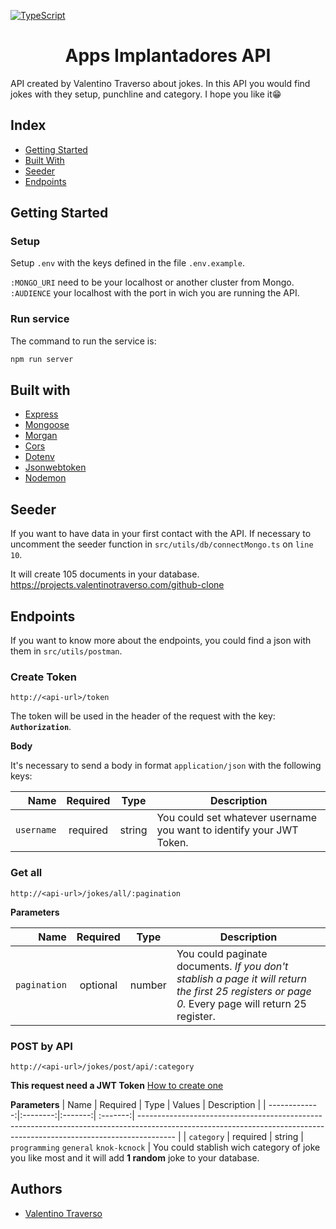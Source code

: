 [![TypeScript](https://badges.frapsoft.com/typescript/awesome/typescript.png?v=101)](https://github.com/ellerbrock/typescript-badges/)

<h1 align=center>Apps Implantadores API</h1>

API created by Valentino Traverso about jokes. In this API you would find jokes with they setup, punchline and category. 
I hope you like it😁

## Index
- [Getting Started](#getting-started)
- [Built With](#built-with)
- [Seeder](#seeder)
- [Endpoints](#endpoints)

## Getting Started

### Setup

Setup `.env` with the keys defined in the file `.env.example`.

`:MONGO_URI` need to be your localhost or another cluster from Mongo.
`:AUDIENCE` your localhost with the port in wich you are running the API.

### Run service

The command to run the service is:
``` sh
npm run server
```
## Built with

- [Express](https://expressjs.com/es/)
- [Mongoose](https://mongoosejs.com/)
- [Morgan](https://www.npmjs.com/package/morgan)
- [Cors](https://www.npmjs.com/package/cors)
- [Dotenv](https://www.npmjs.com/package/dotenv)
- [Jsonwebtoken](https://www.npmjs.com/package/jsonwebtoken)
- [Nodemon](https://www.npmjs.com/package/nodemon)

## Seeder

If you want to have data in your first contact with the API. If necessary to uncomment the seeder function in `src/utils/db/connectMongo.ts` on `line 10`.

It will create 105 documents in your database.
https://projects.valentinotraverso.com/github-clone
## Endpoints

If you want to know more about the endpoints, you could find a json with them in `src/utils/postman`.

### Create Token

`http://<api-url>/token`

The token will be used in the header of the request with the key: **`Authorization`**.

**Body**

It's necessary to send a body in format `application/json` with the following keys:

|          Name | Required |  Type   | Description                                                                                                                                                           |
| -------------:|:--------:|:-------:| --------------------------------------------------------------------------------------------------------------------------------------------------------------------- |
|     `username` | required | string  | You could set whatever username you want to identify your JWT Token.

### Get all
`http://<api-url>/jokes/all/:pagination`

**Parameters**

|          Name | Required |  Type   | Description                                                                                                                                                           |
| -------------:|:--------:|:-------:| --------------------------------------------------------------------------------------------------------------------------------------------------------------------- |
|     `pagination` | optional | number  |You could paginate documents.  _If you don't stablish a page it will return the first 25 registers or page 0._  Every page will return 25 register.        

### POST by API

`http://<api-url>/jokes/post/api/:category`

**This request need a JWT Token** [How to create one](#create-token)

**Parameters**
|          Name | Required |  Type   | Values | Description                                                                                                                                                           |
| -------------:|:--------:|:-------:| :-------:| --------------------------------------------------------------------------------------------------------------------------------------------------------------------- |
|     `category` | required | string  | `programming` `general` `knok-kcnock` | You could stablish wich category of joke you like most and it will add **1 random** joke to your database.

## Authors
- [Valentino Traverso](https://github.com/valentraverso)